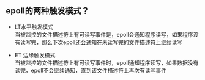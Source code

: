 ## epoll的两种触发模式？

- LT水平触发模式    
当被监控的文件描述符上有可读写事件是，epoll会通知程序读写，如果程序没有读写完，那么下次epoll还会通知在未读写完的文件描述符上继续读写

- ET 边缘触发模式    
当被监控的文件描述符上有可读写事件时，epoll通知程序读写，如果数据没有读完，epoll不会继续通知，直到该文件描述符上再次有读写事件
